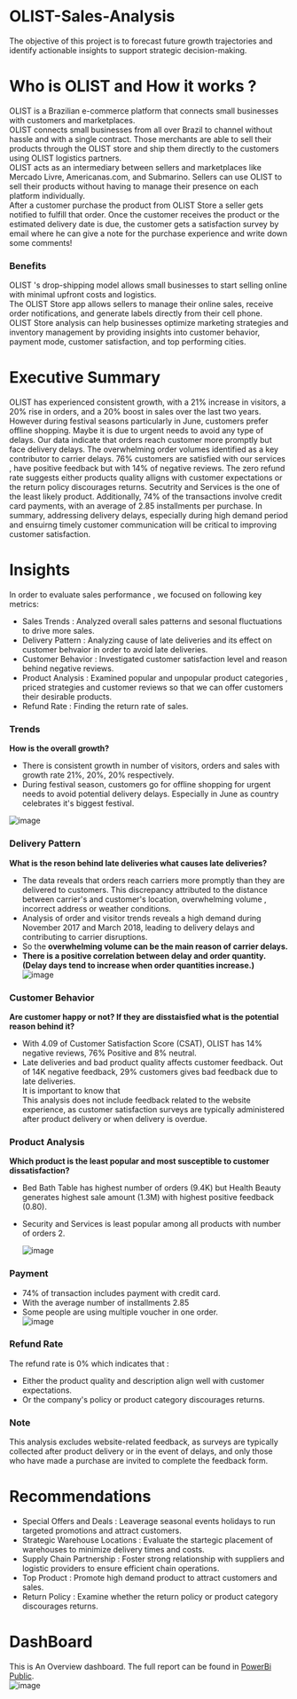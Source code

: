 # OLIST-Sales-Analysis
The objective of this project is to forecast future growth trajectories and identify actionable insights to support strategic decision-making.
# Who is OLIST and How it works ? 
OLIST is a Brazilian e-commerce platform that connects small businesses with customers and marketplaces. <br> OLIST connects small businesses from all over Brazil to channel without hassle and with a single contract. Those merchants are able to sell their products through the OLIST store and ship them directly to the customers using OLIST logistics partners.<br>
OLIST acts as an intermediary between sellers and marketplaces like Mercado Livre, Americanas.com, and Submarino. Sellers can use OLIST to sell their products without having to manage their presence on each platform individually. <br>
After a customer purchase the product from OLIST Store a seller gets notified to fulfill that order. Once the customer receives the product or the estimated delivery date is due, the customer gets a satisfaction survey by email where he can give a note for the purchase experience and write down some comments!
### Benefits 
OLIST 's drop-shipping model allows small businesses to start selling online with minimal upfront costs and logistics.<br>
The OLIST Store app allows sellers to manage their online sales, receive order notifications, and generate labels directly from their cell phone. <br>
OLIST Store analysis can help businesses optimize marketing strategies and inventory management by providing insights into customer behavior, payment mode, customer satisfaction, and top performing cities. 
# Executive Summary
OLIST has experienced consistent growth, with a 21% increase in visitors, a 20% rise in orders, and a 20% boost in sales over the last two years. However during festival seasons particularly in June, customers prefer offline shopping. Maybe it is due to urgent needs to avoid any type of delays. Our data indicate that orders reach customer more promptly but face delivery delays. The overwhelming order volumes identified as a key contributor to carrier delays. 76% customers are satisfied with our services , have positive feedback but with 14% of negative reviews. The zero refund rate suggests either products quality alligns with customer expectations or the return policy discourages returns. Secutrity and Services is the one of the least likely product. Additionally, 74% of the transactions involve credit card payments, with an average of 2.85 installments per purchase. 
In summary, addressing delivery delays, especially during high demand period and ensuirng timely customer communication will be critical to improving customer satisfaction.
# Insights
In order to evaluate sales performance , we focused on following key metrics:
* Sales Trends : Analyzed overall sales patterns and sesonal fluctuations to drive more sales. <br>
* Delivery Pattern : Analyzing cause of late deliveries and its effect on customer behvaior in order to avoid late deliveries. <br>
* Customer Behavior : Investigated customer satisfaction level and reason behind negative reviews. <br>
* Product Analysis : Examined popular and unpopular product categories , priced strategies and customer reviews so that we can offer customers their desirable products. <br>
* Refund Rate : Finding the return rate of sales.
 
 ### Trends
 **How is the overall growth?**
   * There is consistent growth in number of visitors, orders and sales with growth rate 21%, 20%, 20% respectively. <br>
   * During festival season, customers go for offline shopping for urgent needs to avoid potential delivery delays. Especially in June as country celebrates it's biggest festival. <br>
   
   ![image](https://github.com/user-attachments/assets/a130d442-e9ae-4c3d-8a4b-029ca884c342)

 ### Delivery Pattern
 **What is the reson behind late deliveries what causes late deliveries?**
   * The data reveals that orders reach carriers more promptly than they are delivered to customers. This discrepancy attributed to the distance between carrier's and customer's location, overwhelming volume , 
     incorrect address or weather conditions.<br>
   * Analysis of order and visitor trends reveals a high demand during November 2017 and March 2018, leading to delivery delays and contributing to carrier disruptions.<br>
   * So the **overwhelming volume can be the main reason of carrier delays.** <br>
   * **There is a positive correlation between delay and order quantity.(Delay days tend to increase when order quantities increase.)**
     <br>
     ![image](https://github.com/user-attachments/assets/710dc833-9987-4468-99de-e26c344f5dcd)

 ### Customer Behavior 
 **Are customer happy or not? If they are disstaisfied what is the potential reason behind it?**
   * With 4.09 of Customer Satisfaction Score (CSAT), OLIST has 14% negative reviews, 76% Positive and 8% neutral. <br>
   * Late deliveries and bad product quality affects customer feedback. Out of 14K negative feedback, 29% customers gives bad feedback due to late deliveries.<br>
   It is important to know that <br>
   This analysis does not include feedback related to the website experience, as customer satisfaction surveys are typically administered after product delivery or when delivery is overdue.
 ### Product Analysis 
 **Which product is the least popular and most susceptible to customer dissatisfaction?**
   * Bed Bath Table has highest number of orders (9.4K) but Health Beauty generates highest sale amount (1.3M) with highest positive feedback (0.80).<br>
   * Security and Services is least popular among all products with number of orders 2.<br>
   
     ![image](https://github.com/user-attachments/assets/def8002c-a7c2-4e54-899f-f956c765c06e)

 ### Payment
   * 74% of transaction includes payment with credit card.<br>
   * With the average number of installments 2.85 <br>
   * Some people are using multiple voucher in one order.
     <br>
     ![image](https://github.com/user-attachments/assets/907c9c08-5f9a-4fdd-abe2-0d74d775790a)

### Refund Rate 
The refund rate is 0% which indicates that :
* Either the product quality and description align well with customer expectations. <br>
* Or the company's policy or product category discourages returns.
### Note 
This analysis excludes website-related feedback, as surveys are typically collected after product delivery or in the event of delays, and only those who have made a purchase are invited to complete the feedback form.

# Recommendations
 * Special Offers and Deals : Leaverage seasonal events holidays to run targeted promotions and attract customers.
 * Strategic Warehouse Locations : Evaluate the startegic placement of warehouses to minimize delivery times and costs.
 * Supply Chain Partnership : Foster strong relationship with suppliers and logistic providers to ensure efficient chain operations.
 * Top Product : Promote high demand product to attract customers and sales.
 * Return Policy : Examine whether the return policy or product category discourages returns.

# DashBoard 
This is An Overview dashboard. The full report can be found in [PowerBi Public](https://app.powerbi.com/view?r=eyJrIjoiMzgyODQ4Y2MtM2UxYy00ZGNkLWJjMmYtNDBkMTZiMjM4N2Y1IiwidCI6ImY5MmRjNzUyLWRjY2UtNDVkZi05YmI4LWM1NGMwNzYxZWNhMiJ9&pageName=b983d8cd8060e0a612e0). 
<br>
![image](https://github.com/user-attachments/assets/2e080723-d37e-4794-9f69-045c50e8e147)



